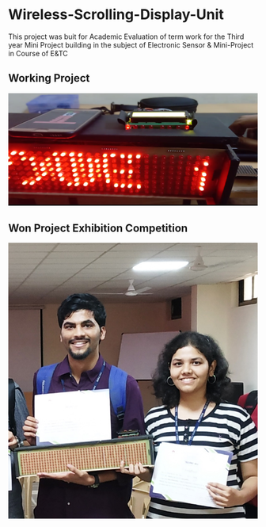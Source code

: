 # Wireless-Scrolling-Display-Unit
 This project was buit for Academic Evaluation of term work for the Third year Mini Project  building in the subject of Electronic Sensor & Mini-Project in Course of E&TC 

## Working Project
![Result](https://github.com/Ashleshk/Wireless-Scrolling-Display-Unit/blob/master/Result.PNG)


## Won Project Exhibition Competition 
![Achivement](https://github.com/Ashleshk/Wireless-Scrolling-Display-Unit/blob/master/Competition.jpg)